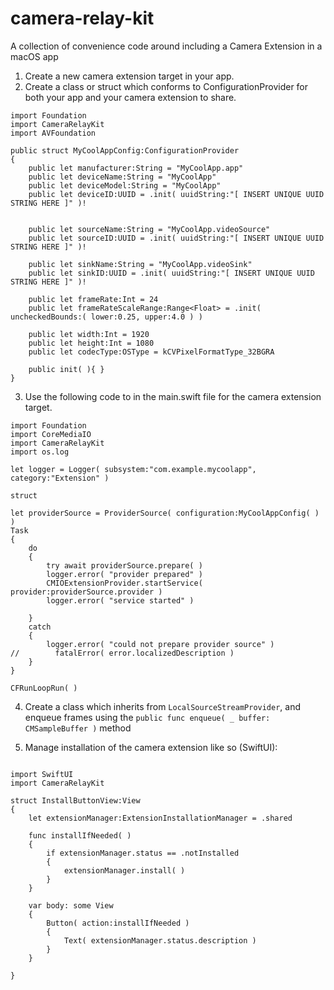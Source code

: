 # camera-relay-kit
A collection of convenience code around including a Camera Extension in a macOS app

1. Create a new camera extension target in your app.
2. Create a class or struct which conforms to ConfigurationProvider for both your app and your camera extension to share.

```
import Foundation
import CameraRelayKit
import AVFoundation

public struct MyCoolAppConfig:ConfigurationProvider
{
	public let manufacturer:String = "MyCoolApp.app"
	public let deviceName:String = "MyCoolApp"
	public let deviceModel:String = "MyCoolApp"
	public let deviceID:UUID = .init( uuidString:"[ INSERT UNIQUE UUID STRING HERE ]" )!
	
	
	public let sourceName:String = "MyCoolApp.videoSource"
	public let sourceID:UUID = .init( uuidString:"[ INSERT UNIQUE UUID STRING HERE ]" )!
	
	public let sinkName:String = "MyCoolApp.videoSink"
	public let sinkID:UUID = .init( uuidString:"[ INSERT UNIQUE UUID STRING HERE ]" )!
	
	public let frameRate:Int = 24
	public let frameRateScaleRange:Range<Float> = .init( uncheckedBounds:( lower:0.25, upper:4.0 ) )
	
	public let width:Int = 1920
	public let height:Int = 1080
	public let codecType:OSType = kCVPixelFormatType_32BGRA
	
	public init( ){ }
}
```

3. Use the following code to in the main.swift file for the camera extension target.

```
import Foundation
import CoreMediaIO
import CameraRelayKit
import os.log

let logger = Logger( subsystem:"com.example.mycoolapp", category:"Extension" )

struct

let providerSource = ProviderSource( configuration:MyCoolAppConfig( ) )
Task
{
	do
	{
		try await providerSource.prepare( )
		logger.error( "provider prepared" )
		CMIOExtensionProvider.startService( provider:providerSource.provider )
		logger.error( "service started" )
		
	}
	catch
	{
		logger.error( "could not prepare provider source" )
//        fatalError( error.localizedDescription )
	}
}

CFRunLoopRun( )
```

4. Create a class which inherits from `LocalSourceStreamProvider`, and enqueue frames using the `public func enqueue( _ buffer: CMSampleBuffer )` method


5. Manage installation of the camera extension like so (SwiftUI):

```

import SwiftUI
import CameraRelayKit

struct InstallButtonView:View
{
	let extensionManager:ExtensionInstallationManager = .shared

	func installIfNeeded( )
	{
		if extensionManager.status == .notInstalled
		{
			extensionManager.install( )
		}
	}
	
	var body: some View
	{
		Button( action:installIfNeeded )
		{
			Text( extensionManager.status.description )
		}
	}

}

```
